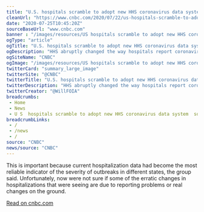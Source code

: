 ```yaml
--- 
title: "U.S. hospitals scramble to adopt new HHS coronavirus data system, some states see 'data blackout'"
cleanUrl: "https://www.cnbc.com/2020/07/22/us-hospitals-scramble-to-adopt-new-hhs-coronavirus-data-system-some-states-see-data-blackout.html?__source=newsletter%7Chealthyreturns"
date: "2020-07-25T10:45:20Z"
sourceBaseUrl: "www.cnbc.com"
banner : "/images/resources/US hospitals scramble to adopt new HHS coronavirus data system some states see data blackout.jpeg"
ogType: "article"
ogTitle: "U.S. hospitals scramble to adopt new HHS coronavirus data system, some states see 'data blackout'"
ogDescription: "HHS abruptly changed the way hospitals report coronavirus data to the federal government, tying compliance to supply of a key drug."
ogSiteName: "CNBC"
ogImage: "/images/resources/US hospitals scramble to adopt new HHS coronavirus data system some states see data blackout.jpeg"
twitterCard: "summary_large_image"
twitterSite: "@CNBC"
twitterTitle: "U.S. hospitals scramble to adopt new HHS coronavirus data system, some states see 'data blackout'"
twitterDescription: "HHS abruptly changed the way hospitals report coronavirus data to the federal government, tying compliance to supply of a key drug."
twitterCreator: "@WillFOIA"
breadcrumbs:
 - Home
 - News
 - U S  hospitals scramble to adopt new HHS coronavirus data system  some states see  data blackout
breadcrumbLinks:
 - / 
 - /news
 - / 
source: "CNBC"
news/source: "CNBC"
---
```

This is important because current hospitalization data had become the most reliable indicator of the severity of outbreaks in different states, the group said. Unfortunately, now were not sure if some of the erratic changes in hospitalizations that were seeing are due to reporting problems or real changes on the ground.  
  
[Read on cnbc.com](https://www.cnbc.com/2020/07/22/us-hospitals-scramble-to-adopt-new-hhs-coronavirus-data-system-some-states-see-data-blackout.html?__source=newsletter%7Chealthyreturns)
